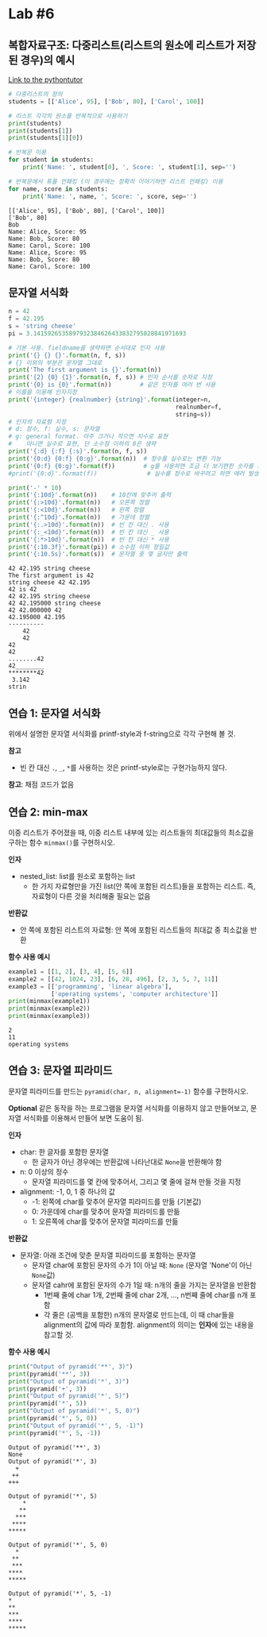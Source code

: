# Lab #6

## 복합자료구조: 다중리스트(리스트의 원소에 리스트가 저장된 경우)의 예시

[Link to the pythontutor](https://goo.gl/39QsFJ)

```python
# 다중리스트의 정의
students = [['Alice', 95], ['Bob', 80], ['Carol', 100]]

# 리스트 각각의 원소를 반복적으로 사용하기
print(students)
print(students[1])
print(students[1][0])

# 반복문 이용
for student in students:
    print('Name: ', student[0], ', Score: ', student[1], sep='')

# 반복문에서 튜플 언패킹 (이 경우에는 정확히 이야기하면 리스트 언패킹) 이용
for name, score in students:
    print('Name: ', name, ', Score: ', score, sep='')
```

```
[['Alice', 95], ['Bob', 80], ['Carol', 100]]
['Bob', 80]
Bob
Name: Alice, Score: 95
Name: Bob, Score: 80
Name: Carol, Score: 100
Name: Alice, Score: 95
Name: Bob, Score: 80
Name: Carol, Score: 100
```

## 문자열 서식화

```python
n = 42
f = 42.195
s = 'string cheese'
pi = 3.1415926535897932384626433832795028841971693

# 기본 사용. fieldname을 생략하면 순서대로 인자 사용
print('{} {} {}'.format(n, f, s))
# {} 이외의 부분은 문자열 그대로
print('The first argument is {}'.format(n))
print('{2} {0} {1}'.format(n, f, s)) # 인자 순서를 숫자로 지정
print('{0} is {0}'.format(n))        # 같은 인자를 여러 번 사용
# 이름을 이용해 인자지정
print('{integer} {realnumber} {string}'.format(integer=n,
                                               realnumber=f,
                                               string=s))
# 인자의 자료형 지정
# d: 정수, f: 실수, s: 문자열
# g: general format. 아주 크거나 작으면 지수로 표현
#    아니면 실수로 표현, 단 소수점 이하의 0은 생략
print('{:d} {:f} {:s}'.format(n, f, s))
print('{0:d} {0:f} {0:g}'.format(n))  # 정수를 실수로는 변환 가능
print('{0:f} {0:g}'.format(f))        # g를 사용하면 조금 더 보기편한 숫자를 표시함
#print('{0:d}'.format(f))              # 실수를 정수로 바꾸려고 하면 에러 발생

print('-' * 10)
print('{:10d}'.format(n))    # 10칸에 맞추어 출력
print('{:>10d}'.format(n))   # 오른쪽 정렬
print('{:<10d}'.format(n))   # 왼쪽 정렬
print('{:^10d}'.format(n))   # 가운데 정렬
print('{:.>10d}'.format(n))  # 빈 칸 대신 . 사용
print('{:_<10d}'.format(n))  # 빈 칸 대신 _ 사용
print('{:*>10d}'.format(n))  # 빈 칸 대신 * 사용
print('{:10.3f}'.format(pi)) # 소수점 이하 정밀값
print('{:10.5s}'.format(s))  # 문자열 중 몇 글자만 출력
```
```
42 42.195 string cheese
The first argument is 42
string cheese 42 42.195
42 is 42
42 42.195 string cheese
42 42.195000 string cheese
42 42.000000 42
42.195000 42.195
----------
    42
    42
42        
42    
........42
42________
********42
 3.142
strin     
```


## 연습 1: 문자열 서식화

위에서 설명한 문자열 서식화를 printf-style과 f-string으로 각각 구현해 볼 것.

**참고**
- 빈 칸 대신 `.`, `_`, `*`를 사용하는 것은 printf-style로는 구현가능하지 않다.

**참고**: 채점 코드가 없음

## 연습 2: min-max

이중 리스트가 주어졌을 때, 이중 리스트 내부에 있는 리스트들의 최대값들의 최소값을 구하는 함수 `minmax()`를 구현하시오.

**인자**
- nested_list: list를 원소로 포함하는 list
  - 한 가지 자료형만을 가진 list(안 쪽에 포함된 리스트)들을 포함하는 리스트. 즉, 자료형이 다른 것을 처리해줄 필요는 없음

**반환값**
- 안 쪽에 포함된 리스트의 자료형: 안 쪽에 포함된 리스트들의 최대값 중 최소값을 반환

**함수 사용 예시**
```python
example1 = [[1, 2], [3, 4], [5, 6]]
example2 = [[42, 1024, 23], [6, 28, 496], [2, 3, 5, 7, 11]]
example3 = [['programming', 'linear algebra'],
            ['operating systems', 'computer architecture']]
print(minmax(example1))
print(minmax(example2))
print(minmax(example3))
```
```
2
11
operating systems
```

## 연습 3: 문자열 피라미드

문자열 피라미드를 만드는 `pyramid(char, n, alignment=-1)` 함수를 구현하시오.

**Optional**
같은 동작을 하는 프로그램을 문자열 서식화를 이용하지 않고 만들어보고, 문자열 서식화를 이용해서 만들어 보면 도움이 됨.

**인자**
- char: 한 글자를 포함한 문자열
  - 한 글자가 아닌 경우에는 반환값에 나타난대로 `None`을 반환해야 함
- n: 0 이상의 정수
  - 문자열 피라미드를 몇 칸에 맞추어서, 그리고 몇 줄에 걸쳐 만들 것을 지정
- alignment: -1, 0, 1 중 하나의 값
  - -1: 왼쪽에 char를 맞추어 문자열 피라미드를 만듦 (기본값)
  - 0: 가운데에 char를 맞추어 문자열 피라미드를 만듦
  - 1: 오른쪽에 char를 맞추어 문자열 피라미드를 만듦

**반환값**
- 문자열: 아래 조건에 맞춘 문자열 피라미드를 포함하는 문자열
  - 문자열 char에 포함된 문자의 수가 1이 아닐 때: `None` (문자열 'None'이 아닌 `None`값)
  - 문자열 cahr에 포함된 문자의 수가 1일 때: n개의 줄을 가지는 문자열을 반환함
    - 1번째 줄에 char 1개, 2번째 줄에 char 2개, ..., n번째 줄에 char를 n개 포함
    - 각 줄은 (공백을 포함한) n개의 문자열로 만드는데, 이 때 char들을 alignment의 값에 따라 포함함. alignment의 의미는 **인자**에 있는 내용을 참고할 것.

**함수 사용 예시**

```python
print("Output of pyramid('**', 3)")
print(pyramid('**', 3))
print("Output of pyramid('*', 3)")
print(pyramid('+', 3))
print("Output of pyramid('*', 5)")
print(pyramid('*', 5))
print("Output of pyramid('*', 5, 0)")
print(pyramid('*', 5, 0))
print("Output of pyramid('*', 5, -1)")
print(pyramid('*', 5, -1))
```
```
Output of pyramid('**', 3)
None
Output of pyramid('*', 3)
  +
 ++
+++

Output of pyramid('*', 5)
    *
   **
  ***
 ****
*****

Output of pyramid('*', 5, 0)
  *
 **
 ***
****
*****

Output of pyramid('*', 5, -1)
*
**
***
****
*****
```

